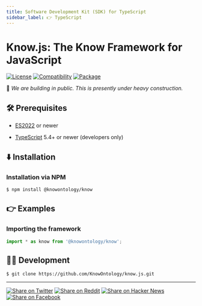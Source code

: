 ```yaml
---
title: Software Development Kit (SDK) for TypeScript
sidebar_label: 👉 TypeScript
---
```


# Know.js: The Know Framework for JavaScript

[![License](https://img.shields.io/badge/license-Public%20Domain-blue.svg)](https://unlicense.org)
[![Compatibility](https://img.shields.io/badge/es-2022-blue)](https://en.wikipedia.org/wiki/ECMAScript_version_history#13th_Edition_%E2%80%93_ECMAScript_2022)
[![Package](https://img.shields.io/npm/v/%40knowontology%2Fknow)](https://npmjs.com/package/@knowontology/know)

🚧 _We are building in public. This is presently under heavy construction._

## 🛠️ Prerequisites

- [ES2022](https://en.wikipedia.org/wiki/ECMAScript_version_history#13th_Edition_%E2%80%93_ECMAScript_2022)
  or newer

- [TypeScript](https://www.typescriptlang.org) 5.4+ or newer
  (developers only)

## ⬇️ Installation

### Installation via NPM

```console
$ npm install @knowontology/know
```

## 👉 Examples

### Importing the framework

```javascript
import * as know from '@knowontology/know';
```

## 👨‍💻 Development

```console
$ git clone https://github.com/KnowOntology/know.js.git
```

---

[![Share on Twitter](https://img.shields.io/badge/share%20on-twitter-03A9F4?logo=twitter)](https://twitter.com/share?url=https://github.com/KnowOntology/know.js&text=Know.js:%20The%20Know%20Framework%20for%20JavaScript)
[![Share on Reddit](https://img.shields.io/badge/share%20on-reddit-red?logo=reddit)](https://reddit.com/submit?url=https://github.com/KnowOntology/know.js&title=Know.js:%20The%20Know%20Framework%20for%20JavaScript)
[![Share on Hacker News](https://img.shields.io/badge/share%20on-hacker%20news-orange?logo=ycombinator)](https://news.ycombinator.com/submitlink?u=https://github.com/KnowOntology/know.js&t=Know.js:%20The%20Know%20Framework%20for%20JavaScript)
[![Share on Facebook](https://img.shields.io/badge/share%20on-facebook-1976D2?logo=facebook)](https://www.facebook.com/sharer/sharer.php?u=https://github.com/KnowOntology/know.js)

